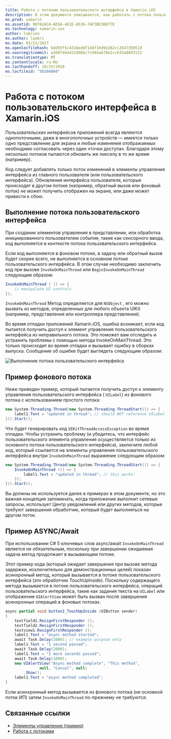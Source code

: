 ```yaml
---
title: Работа с потоком пользовательского интерфейса в Xamarin.iOS
description: В этом документе описывается, как работать с потока пользовательского интерфейса в Xamarin.iOS. Описывает выполнение потока пользовательского интерфейса, пример фонового потока и проверяет async/await.
ms.prod: xamarin
ms.assetid: 98762ACA-AD5A-4E1E-A536-7AF3BE36D77E
ms.technology: xamarin-ios
author: lobrien
ms.author: laobri
ms.date: 03/21/2017
ms.openlocfilehash: 6dd55f5c4316ed8f1d4f16d9e282cc2647350518
ms.sourcegitcommit: e268fd44422d0bbc7c944a678e2cc633a0493122
ms.translationtype: MT
ms.contentlocale: ru-RU
ms.lasthandoff: 10/25/2018
ms.locfileid: "50104860"
---
```

# <a name="working-with-the-ui-thread-in-xamarinios"></a>Работа с потоком пользовательского интерфейса в Xamarin.iOS

Пользовательских интерфейсов приложений всегда являются однопоточными, даже в многопоточных устройств — имеется только одно представление для экрана и любые изменения отображаемых необходимо согласовать через один «точки доступа». Благодаря этому несколько потоков пытаются обновить же пикселу в то же время (например).

Код следует добавлять только поток изменений в элементы управления интерфейса из главного пользователя (или пользовательского интерфейса). Обновления интерфейса пользователя, которые происходят в другом потоке (например, обратный вызов или фоновый поток) не может получить отображен на экране, или даже может привести к сбою.

## <a name="ui-thread-execution"></a>Выполнение потока пользовательского интерфейса

При создании элементов управления в представлении, или обработка инициированного пользователем события, такие как сенсорного ввода, код выполняется в контексте потока пользовательского интерфейса.

Если код выполняется в фоновом потоке, в задачу или обратный вызов будет скорее всего, не выполняется в основном потоке пользовательского интерфейса. В этом случае необходимо заключить код при вызове `InvokeOnMainThread` или `BeginInvokeOnMainThread` следующим образом:

```csharp
InvokeOnMainThread ( () => {
    // manipulate UI controls
});
```

`InvokeOnMainThread` Метод определяется для `NSObject` , его можно вызвать из методов, определенных для любого объекта UIKit (например, представления или контроллера представления).

Во время отладки приложений Xamarin.iOS, ошибка возникает, если код пытается получить доступ к элемент управления пользовательского интерфейса из неправильного потока. Это поможет вам отследить и устранить проблемы с помощью метода InvokeOnMainThread. Это только происходит во время отладки и вызывает ошибку в сборках выпуска. Сообщение об ошибке будет выглядеть следующим образом:

 ![](ui-thread-images/image10.png "Выполнение потока пользовательского интерфейса")

 <a name="Background_Thread_Example" />


## <a name="background-thread-example"></a>Пример фонового потока

Ниже приведен пример, который пытается получить доступ к элементу управления пользовательского интерфейса ( `UILabel`) из фонового потока с использованием простого потока:

```csharp
new System.Threading.Thread(new System.Threading.ThreadStart(() => {
    label1.Text = "updated in thread"; // should NOT reference UILabel on background thread!
})).Start();
```

Что будет генерировать код `UIKitThreadAccessException` во время отладки. Чтобы устранить проблему (и убедитесь, что интерфейс пользовательского элемента управления осуществляется только из основного потока пользовательского интерфейса), заключите любой код, который ссылается на элементы управления пользовательского интерфейса внутри `InvokeOnMainThread` выражение следующим образом:

```csharp
new System.Threading.Thread(new System.Threading.ThreadStart(() => {
    InvokeOnMainThread (() => {
        label1.Text = "updated in thread"; // this works!
    });
})).Start();
```

Вы должны не используется далее в примерах в этом документе, но это важная концепция запоминать, когда приложение выполнит сетевые запросы, использует Центр уведомлений или других методов, которые требуют завершения обработчик, который будет выполняться на другом поток.

 <a name="Async_Await_Example" />


## <a name="asyncawait-example"></a>Пример ASYNC/Await

При использовании C# 5 ключевых слов async/await `InvokeOnMainThread` является не обязательным, поскольку при завершении ожидаемая задача метод продолжает в вызывающем потоке.

Этот пример кода (который ожидает завершения при вызове метода задержки, исключительно для демонстрационных целей) показан асинхронный метод, который вызывается в потоке пользовательского интерфейса (это обработчик TouchUpInside). Поскольку содержащего метода вызывается в потоке пользовательского интерфейса, операций пользовательского интерфейса, такие как задания текста на `UILabel` или отображение `UIAlertView` может быть вызван после завершения асинхронных операций в фоновых потоках.

```csharp
async partial void button2_TouchUpInside (UIButton sender)
{
    textfield1.ResignFirstResponder ();
    textfield2.ResignFirstResponder ();
    textview1.ResignFirstResponder ();
    label1.Text = "async method started";
    await Task.Delay(1000); // example purpose only
    label1.Text = "1 second passed";
    await Task.Delay(2000);
    label1.Text = "2 more seconds passed";
    await Task.Delay(1000);
    new UIAlertView("Async method complete", "This method", 
               null, "Cancel", null)
        .Show();
    label1.Text = "async method completed";
}
```

Если асинхронный метод вызывается из фонового потока (не основной поток ИП) затем `InvokeOnMainThread` по-прежнему не требуются.


## <a name="related-links"></a>Связанные ссылки

- [Элементы управления (пример)](https://developer.xamarin.com/samples/Controls/)
- [Работа с потоками](~/ios/app-fundamentals/threading.md)
